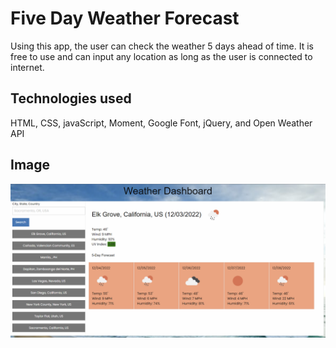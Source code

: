 # Five Day Weather Forecast

Using this app, the user can check the weather 5 days ahead of time. It is free to use and can input any location as long as the user is connected to internet.

## Technologies used

HTML,
CSS,
javaScript,
Moment,
Google Font,
jQuery, and
Open Weather API

## Image
<img src="image/Screenshot_20221203_021412.png" alt="Screenshot" title="Weather Forecast Screenshot">

